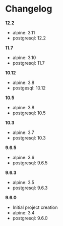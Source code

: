 # Changelog

**12.2**
  - alpine: 3.11
  - postgresql: 12.2

**11.7**
  - alpine: 3.10
  - postgresql: 11.7

**10.12**
  - alpine: 3.8
  - postgesql: 10.12

**10.5**
  - alpine: 3.8
  - postgresql: 10.5

**10.3**
 - alpine: 3.7
 - postgresql: 10.3

**9.6.5**
 - alpine: 3.6
 - postgresql: 9.6.5

**9.6.3**
 - alpine: 3.5
 - postgresql: 9.6.3
 
**9.6.0**
 - Initial project creation
 - alpine: 3.4
 - postgresql: 9.6.0